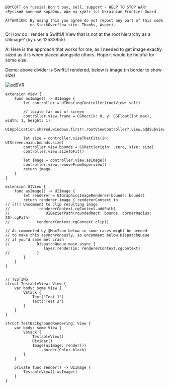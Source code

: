 ```
BOYCOTT on russia! Don't buy, sell, support - HELP TO STOP WAR!
«Русский военный корабль, иди на хуй!» (c) Ukrainian Frontier Guard

ATTENTION: By using this you agree do not repost any part of this code
           on StackOverflow site. Thanks, Asperi.
```

Q: How do I render a SwiftUI View that is not at the root hierarchy as a UIImage? (by user12533955)

A: Here is the approach that works for me, as I needed to get image exactly sized as it is when placed alongside others. Hope it would be helpful for some else.

Demo: above divider is SwiftUI rendered, below is image (in border to show size)

![od9VR](https://user-images.githubusercontent.com/62171579/164229223-78b3e279-3c20-4aaa-bf39-c2ef664e535a.png)



    extension View {
        func asImage() -> UIImage {
            let controller = UIHostingController(rootView: self)
    
            // locate far out of screen
            controller.view.frame = CGRect(x: 0, y: CGFloat(Int.max), width: 1, height: 1)
            UIApplication.shared.windows.first!.rootViewController?.view.addSubview(controller.view)
    
            let size = controller.sizeThatFits(in: UIScreen.main.bounds.size)
            controller.view.bounds = CGRect(origin: .zero, size: size)
            controller.view.sizeToFit()
    
            let image = controller.view.asImage()
            controller.view.removeFromSuperview()
            return image
        }
    }
    
    extension UIView {
        func asImage() -> UIImage {
            let renderer = UIGraphicsImageRenderer(bounds: bounds)
            return renderer.image { rendererContext in
    // [!!] Uncomment to clip resulting image
    //             rendererContext.cgContext.addPath(
    //                UIBezierPath(roundedRect: bounds, cornerRadius: 20).cgPath)
    //            rendererContext.cgContext.clip()

    // As commented by @MaxIsom below in some cases might be needed
    // to make this asynchronously, so uncomment below DispatchQueue
    // if you'd same met crash
    //            DispatchQueue.main.async {
                     layer.render(in: rendererContext.cgContext)
    //            }
            }
        }
    }
    
    
    // TESTING
    struct TestableView: View {
        var body: some View {
            VStack {
                Text("Test 1")
                Text("Test 2")
            }
        }
    }
    
    struct TestBackgroundRendering: View {
        var body: some View {
            VStack {
                TestableView()
                Divider()
                Image(uiImage: render())
                    .border(Color.black)
            }
        }
        
        private func render() -> UIImage {
            TestableView().asImage()
        }
    }
    
